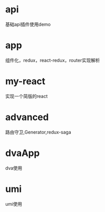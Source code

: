 # api
基础api插件使用demo

# app
组件化，redux，react-redux，router实现解析  
# my-react
实现一个简版的react

# advanced
路由守卫,Generator,redux-saga

# dvaApp
dva使用

# umi
umi使用